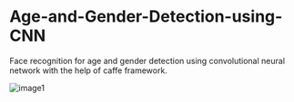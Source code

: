 # Age-and-Gender-Detection-using-CNN
Face recognition for age and gender detection using convolutional neural network with the help of caffe framework. 


![image1](https://user-images.githubusercontent.com/68930360/103378227-9be2db00-4aaf-11eb-85a8-38adcb8dd2a9.jpeg)
